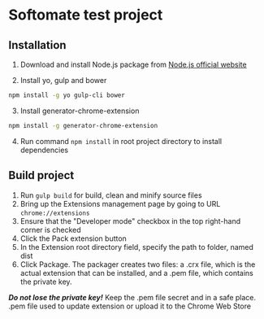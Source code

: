 # Softomate test project

## Installation

1. Download and install Node.js package from [Node.js official website](https://nodejs.org/en/)

2. Install yo, gulp and bower
```bash
npm install -g yo gulp-cli bower
```

3. Install generator-chrome-extension
```bash
npm install -g generator-chrome-extension
```

4. Run command `npm install` in root project directory to install dependencies

## Build project
1. Run `gulp build` for build, clean and minify source files
2. Bring up the Extensions management page by going to URL `chrome://extensions`
3. Ensure that the "Developer mode" checkbox in the top right-hand corner is checked
4. Click the Pack extension button
5. In the Extension root directory field, specify the path to folder, named dist
6. Click Package. The packager creates two files: a .crx file, which is the actual extension that can be installed, and a .pem file, which contains the private key.

***Do not lose the private key!*** Keep the .pem file secret and in a safe place. .pem file used to update extension or upload it to the Chrome Web Store
